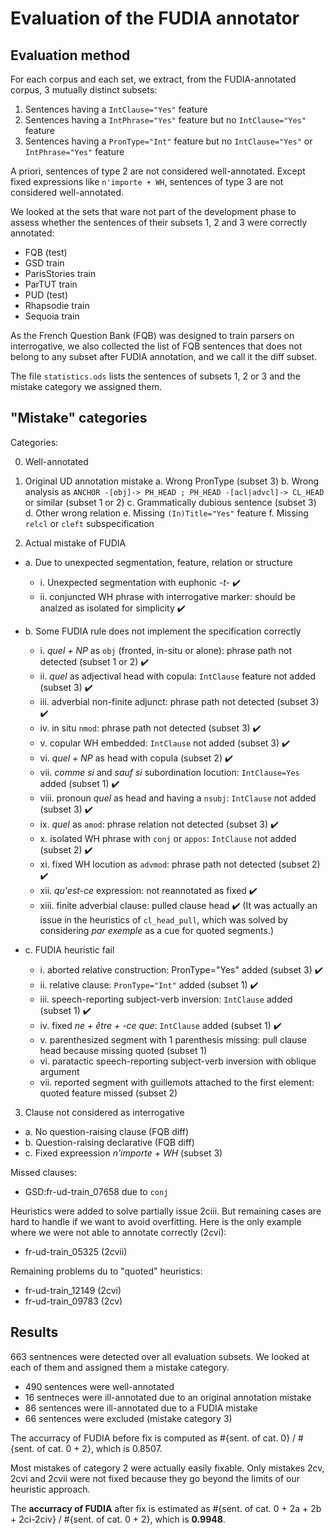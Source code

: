 # Evaluation of the FUDIA annotator

## Evaluation method

For each corpus and each set, we extract, from the FUDIA-annotated corpus, 3 mutually distinct subsets:
 1. Sentences having a `IntClause="Yes"` feature
 2. Sentences having a `IntPhrase="Yes"` feature but no `IntClause="Yes"` feature
 3. Sentences having a `PronType="Int"` feature but no `IntClause="Yes"` or `IntPhrase="Yes"` feature

A priori, sentences of type 2 are not considered well-annotated. Except fixed expressions like `n'importe + WH`, sentences of type 3 are not considered well-annotated.

We looked at the sets that ware not part of the development phase to assess whether the sentences of their subsets 1, 2 and 3 were correctly annotated:
 * FQB (test)
 * GSD train
 * ParisStories train
 * ParTUT train
 * PUD (test)
 * Rhapsodie train
 * Sequoia train

As the French Question Bank (FQB) was designed to train parsers on interrogative, we also collected the list of FQB sentences that does not belong to any subset after FUDIA annotation, and we call it the diff subset.

The file `statistics.ods` lists the sentences of subsets 1, 2 or 3 and the mistake category we assigned them.

## "Mistake" categories

Categories:

 0. Well-annotated

 1. Original UD annotation mistake
  a. Wrong PronType (subset 3)
  b. Wrong analysis as `ANCHOR -[obj]-> PH_HEAD ; PH_HEAD -[acl|advcl]-> CL_HEAD` or similar (subset 1 or 2)
  c. Grammatically dubious sentence (subset 3)
  d. Other wrong relation
  e. Missing `(In)Title="Yes"` feature
  f. Missing `relcl` or `cleft` subspecification

 2. Actual mistake of FUDIA
  - a. Due to unexpected segmentation, feature, relation or structure
    - i. Unexpected segmentation with euphonic *-t-* :heavy_check_mark:
    - ii. conjuncted WH phrase with interrogative marker: should be analzed as isolated for simplicity :heavy_check_mark:

  - b. Some FUDIA rule does not implement the specification correctly
    - i. *quel + NP* as `obj` (fronted, in-situ or alone): phrase path not detected (subset 1 or 2) :heavy_check_mark:
    - ii. *quel* as adjectival head with copula: `IntClause` feature not added (subset 3) :heavy_check_mark: 
    - iii. adverbial non-finite adjunct: phrase path not detected (subset 3) :heavy_check_mark:
    - iv. in situ `nmod`: phrase path not detected (subset 3) :heavy_check_mark:
    - v. copular WH embedded: `IntClause` not added (subset 3) :heavy_check_mark:
    - vi. *quel + NP* as head with copula (subset 2) :heavy_check_mark:
    - vii. *comme si* and *sauf si* subordination locution: `IntClause=Yes` added (subset 1) :heavy_check_mark:
    - viii. pronoun *quel* as head and having a `nsubj`: `IntClause` not added (subset 3) :heavy_check_mark:
    - ix. *quel* as `amod`: phrase relation not detected (subset 3) :heavy_check_mark:
    - x. isolated WH phrase with `conj` or `appos`: `IntClause` not added (subset 2) :heavy_check_mark:
    - xi. fixed WH locution as `advmod`: phrase path not detected (subset 2) :heavy_check_mark:
    - xii. *qu'est-ce* expression: not reannotated as fixed :heavy_check_mark:
    - xiii. finite adverbial clause: pulled clause head :heavy_check_mark: (It was actually an issue in the heuristics of `cl_head_pull`, which was solved by considering *par exemple* as a cue for quoted segments.)
   
  - c. FUDIA heuristic fail
    - i. aborted relative construction: PronType="Yes" added (subset 3) :heavy_check_mark:
    - ii. relative clause: `PronType="Int"` added (subset 1) :heavy_check_mark:
    - iii. speech-reporting subject-verb inversion: `IntClause` added (subset 1) :heavy_check_mark:
    - iv. fixed *ne + être + -ce que*: `IntClause` added (subset 1) :heavy_check_mark:
    - v. parenthesized segment with 1 parenthesis missing: pull clause head because missing quoted (subset 1)
    - vi. paratactic speech-reporting subject-verb inversion with oblique argument
    - vii. reported segment with guillemots attached to the first element: quoted feature missed (subset 2)

 3. Clause not considered as interrogative
  - a. No question-raising clause (FQB diff)
  - b. Question-raising declarative (FQB diff)
  - c. Fixed expreession *n'importe + WH* (subset 3)

Missed clauses:
 * GSD:fr-ud-train_07658 due to `conj`

Heuristics were added to solve partially issue 2ciii. But remaining cases are hard to handle if we want to avoid overfitting. Here is the only example where we were not able to annotate correctly (2cvi):
 * fr-ud-train_05325 (2cvii)

Remaining problems du to "quoted" heuristics:
 * fr-ud-train_12149 (2cvi)
 * fr-ud-train_09783 (2cv)

## Results

663 sentnences were detected over all evaluation subsets. We looked at each of them and assigned them a mistake category.
 * 490 sentences were well-annotated
 * 16 sentneces were ill-annotated due to an original annotation mistake
 * 86 sentences were ill-annotated due to a FUDIA mistake
 * 66 sentences were excluded (mistake category 3)

The accurracy of FUDIA before fix is computed as #{sent. of cat. 0} / #{sent. of cat. 0 + 2}, which is 0.8507.

Most mistakes of category 2 were actually easily fixable. Only mistakes 2cv, 2cvi and 2cvii were not fixed because they go beyond the limits of our heuristic approach.

The **accurracy of FUDIA** after fix is estimated as #{sent. of cat. 0 + 2a + 2b + 2ci-2civ} / #{sent. of cat. 0 + 2}, which is **0.9948**.